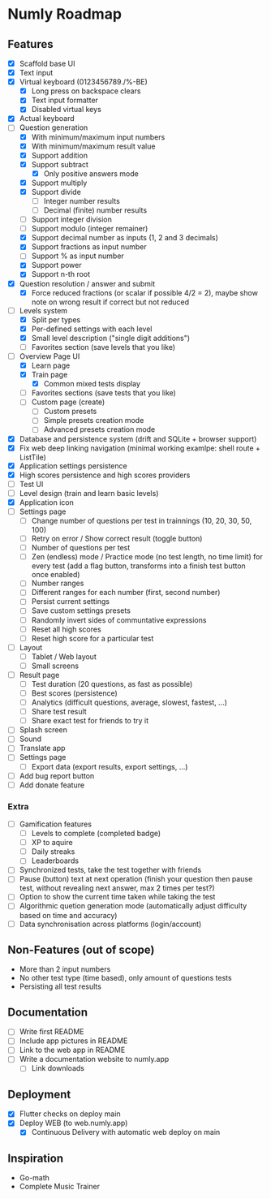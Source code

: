 # Numly Roadmap

## Features

- [X] Scaffold base UI
- [X] Text input
- [X] Virtual keyboard (0123456789./%-BE)
    - [X] Long press on backspace clears
    - [X] Text input formatter
    - [X] Disabled virtual keys
- [X] Actual keyboard
- [ ] Question generation
    - [X] With minimum/maximum input numbers
    - [X] With minimum/maximum result value
    - [X] Support addition
    - [X] Support subtract
        - [X] Only positive answers mode
    - [X] Support multiply
    - [X] Support divide
        - [ ] Integer number results
        - [ ] Decimal (finite) number results
    - [ ] Support integer division
    - [ ] Support modulo (integer remainer)
    - [X] Support decimal number as inputs (1, 2 and 3 decimals)
    - [X] Support fractions as input number
    - [ ] Support % as input number
    - [X] Support power
    - [X] Support n-th root
- [X] Question resolution / answer and submit
    - [X] Force reduced fractions (or scalar if possible 4/2 = 2), maybe show note on wrong result if correct but not reduced
- [ ] Levels system
    - [X] Split per types
    - [X] Per-defined settings with each level
    - [X] Small level description ("single digit additions")
    - [ ] Favorites section (save levels that you like)
- [ ] Overview Page UI
    - [X] Learn page
    - [X] Train page
        - [X] Common mixed tests display
    - [ ] Favorites sections (save tests that you like)
    - [ ] Custom page (create)
        - [ ] Custom presets
        - [ ] Simple presets creation mode
        - [ ] Advanced presets creation mode
- [X] Database and persistence system (drift and SQLite + browser support)
- [X] Fix web deep linking navigation (minimal working examlpe: shell route + ListTile)
- [X] Application settings persistence
- [X] High scores persistence and high scores providers
- [ ] Test UI
- [ ] Level design (train and learn basic levels)
- [X] Application icon
- [ ] Settings page
    - [ ] Change number of questions per test in trainnings (10, 20, 30, 50, 100)
    - [ ] Retry on error / Show correct result (toggle button)
    - [ ] Number of questions per test
    - [ ] Zen (endless) mode / Practice mode (no test length, no time limit) for every test (add a flag button, transforms into a finish test button once enabled)
    - [ ] Number ranges
    - [ ] Different ranges for each number (first, second number)
    - [ ] Persist current settings
    - [ ] Save custom settings presets
    - [ ] Randomly invert sides of communtative expressions
    - [ ] Reset all high scores
    - [ ] Reset high score for a particular test
- [ ] Layout
    - [ ] Tablet / Web layout
    - [ ] Small screens
- [ ] Result page
    - [ ] Test duration (20 questions, as fast as possible)
    - [ ] Best scores (persistence)
    - [ ] Analytics (difficult questions, average, slowest, fastest, ...)
    - [ ] Share test result
    - [ ] Share exact test for friends to try it
- [ ] Splash screen
- [ ] Sound
- [ ] Translate app
- [ ] Settings page
    - [ ] Export data (export results, export settings, ...)
- [ ] Add bug report button
- [ ] Add donate feature

### Extra

- [ ] Gamification features
    - [ ] Levels to complete (completed badge)
    - [ ] XP to aquire
    - [ ] Daily streaks
    - [ ] Leaderboards
- [ ] Synchronized tests, take the test together with friends
- [ ] Pause (button) text at next operation (finish your question then pause test, without revealing next answer, max 2 times per test?)
- [ ] Option to show the current time taken while taking the test
- [ ] Algorithmic quetion generation mode (automatically adjust difficulty based on time and accuracy)
- [ ] Data synchronisation across platforms (login/account)

## Non-Features (out of scope)

- More than 2 input numbers
- No other test type (time based), only amount of questions tests
- Persisting all test results

## Documentation

- [ ] Write first README
- [ ] Include app pictures in README
- [ ] Link to the web app in README
- [ ] Write a documentation website to numly.app
    - [ ] Link downloads

## Deployment

- [X] Flutter checks on deploy main
- [X] Deploy WEB (to web.numly.app)
    - [X] Continuous Delivery with automatic web deploy on main

## Inspiration

- Go-math
- Complete Music Trainer
